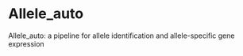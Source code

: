 # Allele_auto
Allele_auto: a pipeline for allele identification and allele-specific gene expression

